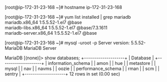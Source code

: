 [root@ip-172-31-23-168 ~]# hostname
ip-172-31-23-168

[root@ip-172-31-23-168 ~]# yum list installed | grep mariadb
mariadb.x86_64                  1:5.5.52-1.el7                 @base            
mariadb-libs.x86_64             1:5.5.52-1.el7                 @base/7.3.1611   
mariadb-server.x86_64           1:5.5.52-1.el7                 @base  

[root@ip-172-31-23-168 ~]# mysql -uroot -p
Server version: 5.5.52-MariaDB MariaDB Server

MariaDB [(none)]> show databases;
+--------------------+
| Database           |
+--------------------+
| information_schema |
| amon               |
| hue                |
| metastore          |
| mysql              |
| nav                |
| navms              |
| oozie              |
| performance_schema |
| rman               |
| scm                |
| sentry             |
+--------------------+
12 rows in set (0.00 sec)

